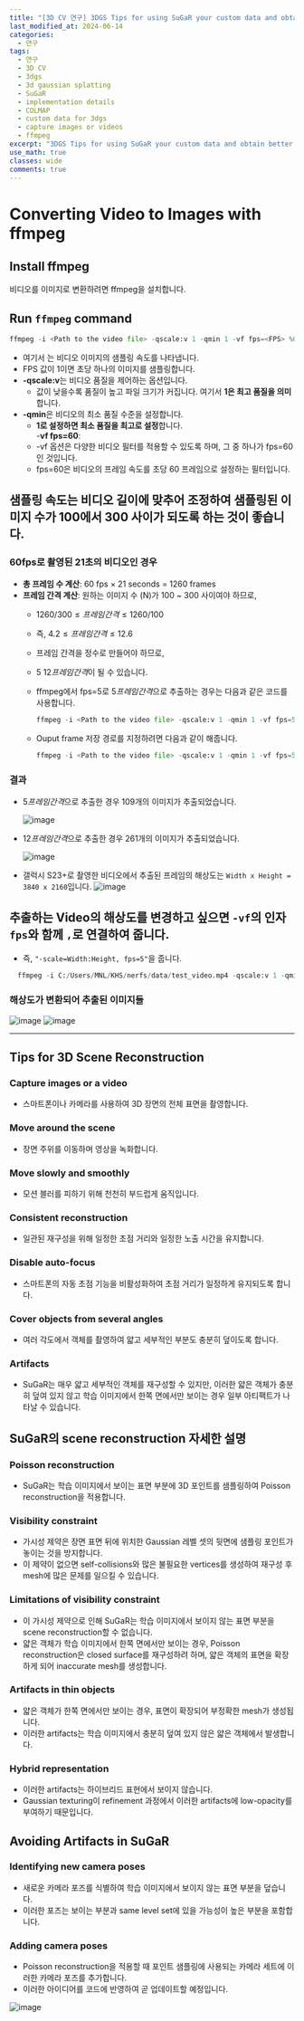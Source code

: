 ```yaml
---
title: "[3D CV 연구] 3DGS Tips for using SuGaR your custom data and obtain better reconstructions"
last_modified_at: 2024-06-14
categories:
  - 연구
tags:
  - 연구
  - 3D CV
  - 3dgs
  - 3d gaussian splatting
  - SuGaR
  - implementation details
  - COLMAP
  - custom data for 3dgs
  - capture images or videos
  - ffmpeg
excerpt: "3DGS Tips for using SuGaR your custom data and obtain better reconstructions"
use_math: true
classes: wide
comments: true
---
```


# Converting Video to Images with ffmpeg

##  Install ffmpeg
비디오를 이미지로 변환하려면 ffmpeg을 설치합니다.

## Run `ffmpeg` command
```python
ffmpeg -i <Path to the video file> -qscale:v 1 -qmin 1 -vf fps=<FPS> %04d.jpg
```
- 여기서 <FPS>는 비디오 이미지의 샘플링 속도를 나타냅니다.
- FPS 값이 1이면 초당 하나의 이미지를 샘플링합니다.
- **-qscale:v**는 비디오 품질을 제어하는 옵션입니다.
  - 값이 낮을수록 품질이 높고 파일 크기가 커집니다. 여기서 **1은 최고 품질을 의미**합니다.
- **-qmin**은 비디오의 최소 품질 수준을 설정합니다.
  - **1로 설정하면 최소 품질을 최고로 설정**합니다.  
-**vf fps=60**:
  - -vf 옵션은 다양한 비디오 필터를 적용할 수 있도록 하며, 그 중 하나가 fps=60인 것입니다.
  - fps=60은 비디오의 프레임 속도를 초당 60 프레임으로 설정하는 필터입니다.
 
## 샘플링 속도는 비디오 길이에 맞추어 조정하여 샘플링된 이미지 수가 100에서 300 사이가 되도록 하는 것이 좋습니다.

### 60fps로 촬영된 21초의 비디오인 경우
- **총 프레임 수 계산**: 60 fps × 21 seconds = 1260 frames
- **프레임 간격 계산**: 원하는 이미지 수 \(N\)가 100 ~ 300 사이여야 하므로,
  - $1260 / 300 ≤ 프레임 간격 ≤ 1260 / 100$
  - 즉, $4.2 ≤ 프레임 간격 ≤ 12.6$
  - 프레임 간격을 정수로 만들어야 하므로,
  - $5 ~ 12 프레임 간격$이 될 수 있습니다.
  - ffmpeg에서 fps=5로 $5 프레임 간격$으로 추출하는 경우는 다음과 같은 코드를 사용합니다.
    
    ```python
    ffmpeg -i <Path to the video file> -qscale:v 1 -qmin 1 -vf fps=5 %04d.jpg
    ```

  - Ouput frame 저장 경로를 지정하려면 다음과 같이 해줍니다.

    ```python
    ffmpeg -i <Path to the video file> -qscale:v 1 -qmin 1 -vf fps=5 <Path to the Output frame folder / %04d.jpg>
    ```

### 결과
- $5 프레임 간격$으로 추출한 경우 109개의 이미지가 추출되었습니다.

  ![image](https://github.com/sandokim/sandokim.github.io/assets/74639652/068c765c-c18d-4217-be1b-a7a9d07935ac)

- $12 프레임 간격$으로 추출한 경우 261개의 이미지가 추출되었습니다.
  
  ![image](https://github.com/sandokim/sandokim.github.io/assets/74639652/efcf5e66-f15c-4cd9-ae28-5b7d87b5d03f)

- 갤럭시 S23+로 촬영한 비디오에서 추출된 프레임의 해상도는 `Width x Height = 3840 x 2160`입니다.
![image](https://github.com/sandokim/sandokim.github.io/assets/74639652/fb175082-de03-4e99-abb4-6eda5c2f33ec)

## 추출하는 Video의 해상도를 변경하고 싶으면 `-vf`의 인자 `fps`와 함께 `,`로 연결하여 줍니다.
- 즉, `"-scale=Width:Height, fps=5"`을 줍니다.
  
```python
  ffmpeg -i C:/Users/MNL/KHS/nerfs/data/test_video.mp4 -qscale:v 1 -qmin 1 -vf "scale=1280:720, fps=5" C:/Users/MNL/KHS/nerfs/data/frames_5/%04d.jpg
```

### 해상도가 변환되어 추출된 이미지들
![image](https://github.com/sandokim/sandokim.github.io/assets/74639652/549d921a-5fd1-4c4b-9f9a-6c2071abaa19)
![image](https://github.com/sandokim/sandokim.github.io/assets/74639652/5d716d5a-1d43-4969-bcb7-4bf6ac2944e2)

--------

## Tips for 3D Scene Reconstruction

### Capture images or a video
- 스마트폰이나 카메라를 사용하여 3D 장면의 전체 표면을 촬영합니다.

### Move around the scene
- 장면 주위를 이동하며 영상을 녹화합니다.

### Move slowly and smoothly
- 모션 블러를 피하기 위해 천천히 부드럽게 움직입니다.

### Consistent reconstruction
- 일관된 재구성을 위해 일정한 초점 거리와 일정한 노출 시간을 유지합니다.

### Disable auto-focus
- 스마트폰의 자동 초점 기능을 비활성화하여 초점 거리가 일정하게 유지되도록 합니다.

### Cover objects from several angles
- 여러 각도에서 객체를 촬영하여 얇고 세부적인 부분도 충분히 덮이도록 합니다.

### Artifacts
- SuGaR는 매우 얇고 세부적인 객체를 재구성할 수 있지만, 이러한 얇은 객체가 충분히 덮여 있지 않고 학습 이미지에서 한쪽 면에서만 보이는 경우 일부 아티팩트가 나타날 수 있습니다.

## SuGaR의 scene reconstruction 자세한 설명

### Poisson reconstruction
- SuGaR는 학습 이미지에서 보이는 표면 부분에 3D 포인트를 샘플링하여 Poisson reconstruction을 적용합니다.

### Visibility constraint
- 가시성 제약은 장면 표면 뒤에 위치한 Gaussian 레벨 셋의 뒷면에 샘플링 포인트가 놓이는 것을 방지합니다.
- 이 제약이 없으면 self-collisions와 많은 불필요한 vertices를 생성하여 재구성 후 mesh에 많은 문제를 일으킬 수 있습니다.

### Limitations of visibility constraint
- 이 가시성 제약으로 인해 SuGaR는 학습 이미지에서 보이지 않는 표면 부분을 scene reconstruction할 수 없습니다.
- 얇은 객체가 학습 이미지에서 한쪽 면에서만 보이는 경우, Poisson reconstruction은 closed surface를 재구성하려 하며, 얇은 객체의 표면을 확장하게 되어 inaccurate mesh를 생성합니다.

### Artifacts in thin objects
- 얇은 객체가 한쪽 면에서만 보이는 경우, 표면이 확장되어 부정확한 mesh가 생성됩니다.
- 이러한 artifacts는 학습 이미지에서 충분히 덮여 있지 않은 얇은 객체에서 발생합니다.

### Hybrid representation
- 이러한 artifacts는 하이브리드 표현에서 보이지 않습니다.
- Gaussian texturing이 refinement 과정에서 이러한 artifacts에 low-opacity를 부여하기 때문입니다.

## Avoiding Artifacts in SuGaR

### Identifying new camera poses
- 새로운 카메라 포즈를 식별하여 학습 이미지에서 보이지 않는 표면 부분을 덮습니다.
- 이러한 포즈는 보이는 부분과 same level set에 있을 가능성이 높은 부분을 포함합니다.

### Adding camera poses
- Poisson reconstruction을 적용할 때 포인트 샘플링에 사용되는 카메라 세트에 이러한 카메라 포즈를 추가합니다.
- 이러한 아이디어를 코드에 반영하여 곧 업데이트할 예정입니다.

![image](https://github.com/sandokim/sandokim.github.io/assets/74639652/16d933ba-53b7-4e1e-a7e7-91b2ea8db85a)



